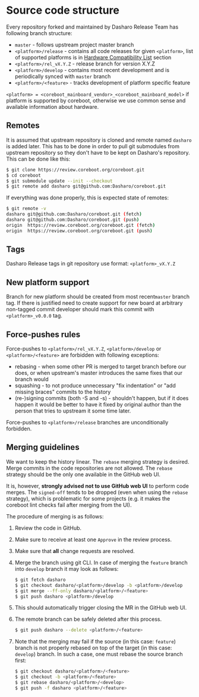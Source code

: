 # Source code structure

Every repository forked and maintained by Dasharo Release Team has following
branch structure:

* `master` - follows upstream project master branch
* `<platform>/release` - contains all code releases for given `<platform>`,
  list of supported platforms is in [Hardware Compatibility List](../variants/hardware-compatibility-list.md) section
* `<platform>/rel_vX.Y.Z` - release branch for version X.Y.Z
* `<platform>/develop` - contains most recent development and is periodically
  synced with `master` branch
* `<platform>/<feature>` - tracks development of platform specific feature

`<platform> = <coreboot_mainboard_vendor>_<coreboot_mainboard_model>` if
platform is supported by coreboot, otherwise we use common sense and available
information about hardware.

## Remotes

It is assumed that upstream repository is cloned and remote named `dasharo` is
added later. This has to be done in order to pull git submodules from upstream
repository so they don't have to be kept on Dasharo's repository. This can be
done like this:

```bash
$ git clone https://review.coreboot.org/coreboot.git
$ cd coreboot
$ git submodule update --init --checkout
$ git remote add dasharo git@github.com:Dasharo/coreboot.git
```

If everything was done properly, this is expected state of remotes:

```bash
$ git remote -v
dasharo	git@github.com:Dasharo/coreboot.git (fetch)
dasharo	git@github.com:Dasharo/coreboot.git (push)
origin	https://review.coreboot.org/coreboot.git (fetch)
origin	https://review.coreboot.org/coreboot.git (push)
```

## Tags

Dasharo Release tags in git repository use format: `<platform>_vX.Y.Z`

## New platform support

Branch for new platform should be created from most recent`master` branch tag.
If there is justified need to create support for new board at arbitrary
non-tagged commit developer should mark this commit with `<platform>_v0.0.0`
tag.

## Force-pushes rules

Force-pushes to `<platform>/rel_vX.Y.Z`, `<platform>/develop` or
`<platform>/<feature>` are forbidden with following exceptions:
* rebasing - when some other PR is merged to target branch before our does, or
  when upstream's master introduces the same fixes that our branch would
* squashing - to not produce unnecessary "fix indentation" or "add missing
  braces" commits to the history
* (re-)signing commits (both -S and -s) - shouldn't happen, but if it does
  happen it would be better to have it fixed by original author than the person
  that tries to upstream it some time later.

Force-pushes to  `<platform>/release` branches are unconditionally forbidden.

## Merging guidelines

We want to keep the history linear. The `rebase` merging strategy is desired.
Merge commits in the code repositories are not allowed. The `rebase` strategy
should be the only one available in the GitHub web UI.

It is, however, **strongly advised not to use GitHub web UI** to perform code
merges. The `signed-off` tends to be dropped (even when using the `rebase`
strategy), which is problematic for some projects (e.g. it makes the coreboot
lint checks fail after merging from the UI).

The procedure of merging is as follows:

1. Review the code in GitHub.
1. Make sure to receive at least one `Approve` in the review process.
1. Make sure that **all** change requests are resolved.
1. Merge the branch using git CLI. In case of merging the `feature` branch into
   `develop` branch it may look as follows:

    ```bash
    $ git fetch dasharo
    $ git checkout dasharo/<platform>/develop -b <platform>/develop
    $ git merge --ff-only dasharo/<platform>/<feature>
    $ git push dasharo <platform>/develop
    ```

1. This should automatically trigger closing the MR in the GitHub web UI.
1. The remote branch can be safely deleted after this process.

    ```bash
    $ git push dasharo --delete <platform>/<feature>
    ```

1. Note that the merging may fail if the source (in this case: `feature`) branch
   is not properly rebased on top of the target (in this case: `develop`)
   branch. In such a case, one must rebase the source branch first:

   ```bash
   $ git checkout dasharo/<platform>/<feature>
   $ git checkout -b <platform>/<feature>
   $ git rebase dasharo/<platform>/<develop>
   $ git push -f dasharo <platform>/<feature>
   ```

